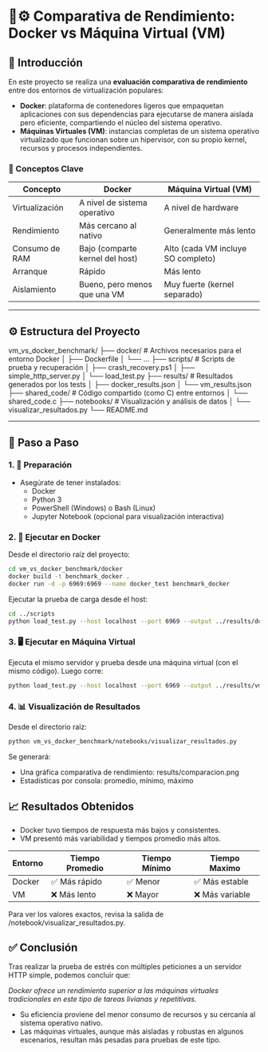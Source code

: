 # 🐳⚙️ Comparativa de Rendimiento: Docker vs Máquina Virtual (VM)

## 📌 Introducción

En este proyecto se realiza una **evaluación comparativa de rendimiento** entre dos entornos de virtualización populares:

- **Docker**: plataforma de contenedores ligeros que empaquetan aplicaciones con sus dependencias para ejecutarse de manera aislada pero eficiente, compartiendo el núcleo del sistema operativo.
- **Máquinas Virtuales (VM)**: instancias completas de un sistema operativo virtualizado que funcionan sobre un hipervisor, con su propio kernel, recursos y procesos independientes.

### 🧠 Conceptos Clave

| Concepto       | Docker                          | Máquina Virtual (VM)               |
| -------------- | ------------------------------- | ---------------------------------- |
| Virtualización | A nivel de sistema operativo    | A nivel de hardware                |
| Rendimiento    | Más cercano al nativo           | Generalmente más lento             |
| Consumo de RAM | Bajo (comparte kernel del host) | Alto (cada VM incluye SO completo) |
| Arranque       | Rápido                          | Más lento                          |
| Aislamiento    | Bueno, pero menos que una VM    | Muy fuerte (kernel separado)       |

---

## ⚙️ Estructura del Proyecto

vm_vs_docker_benchmark/
├── docker/ # Archivos necesarios para el entorno Docker
│ ├── Dockerfile
│ └── ...
├── scripts/ # Scripts de prueba y recuperación
│ ├── crash_recovery.ps1
│ ├── simple_http_server.py
│ └── load_test.py
├── results/ # Resultados generados por los tests
│ ├── docker_results.json
│ └── vm_results.json
├── shared_code/ # Código compartido (como C) entre entornos
│ └── shared_code.c
├── notebooks/ # Visualización y análisis de datos
│ └── visualizar_resultados.py
└── README.md

---

## 🚀 Paso a Paso

### 1. 🔧 Preparación

- Asegúrate de tener instalados:
  - Docker
  - Python 3
  - PowerShell (Windows) o Bash (Linux)
  - Jupyter Notebook (opcional para visualización interactiva)

### 2. 🐳 Ejecutar en Docker

Desde el directorio raíz del proyecto:

```bash
cd vm_vs_docker_benchmark/docker
docker build -t benchmark_docker .
docker run -d -p 6969:6969 --name docker_test benchmark_docker
```

Ejecutar la prueba de carga desde el host:

```bash
cd ../scripts
python load_test.py --host localhost --port 6969 --output ../results/docker_results.json
```

### 3. 🖥️ Ejecutar en Máquina Virtual

Ejecuta el mismo servidor y prueba desde una máquina virtual (con el mismo código).
Luego corre:

```bash
python load_test.py --host localhost --port 6969 --output ../results/vm_results.json
```

### 4. 📊 Visualización de Resultados

Desde el directorio raíz:

```bash
python vm_vs_docker_benchmark/notebooks/visualizar_resultados.py
```

Se generará:

- Una gráfica comparativa de rendimiento: results/comparacion.png
- Estadísticas por consola: promedio, mínimo, máximo

## 📈 Resultados Obtenidos

- Docker tuvo tiempos de respuesta más bajos y consistentes.
- VM presentó más variabilidad y tiempos promedio más altos.

| Entorno | Tiempo Promedio | Tiempo Mínimo | Tiempo Maximo   |
| ------- | --------------- | ------------- | --------------- |
| Docker  | ✅ Más rápido   | ✅ Menor      | ✅ Más estable  |
| VM      | ❌ Más lento    | ❌ Mayor      | ❌ Más variable |

Para ver los valores exactos, revisa la salida de /notebook/visualizar_resultados.py.

## ✅ Conclusión

Tras realizar la prueba de estrés con múltiples peticiones a un servidor HTTP simple, podemos concluir que:

_Docker ofrece un rendimiento superior a las máquinas virtuales tradicionales en este tipo de tareas livianas y repetitivas._

- Su eficiencia proviene del menor consumo de recursos y su cercanía al sistema operativo nativo.
- Las máquinas virtuales, aunque más aisladas y robustas en algunos escenarios, resultan más pesadas para pruebas de este tipo.
